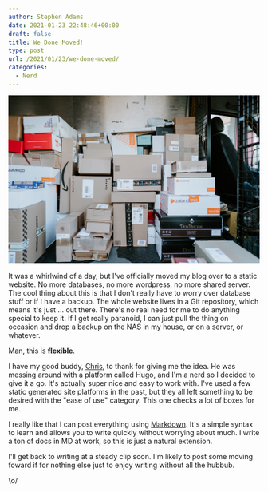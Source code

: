 ```yaml
---
author: Stephen Adams
date: 2021-01-23 22:48:46+00:00
draft: false
title: We Done Moved!
type: post
url: /2021/01/23/we-done-moved/
categories:
  - Nerd
---
```


![](/img/boxes.jpg)

It was a whirlwind of a day, but I've officially moved my blog over to a static website. No more databases, no more wordpress, no more shared server. The cool thing about this is that I don't really have to worry over database stuff or if I have a backup. The whole website lives in a Git repository, which means it's just ... out there. There's no real need for me to do anything special to keep it. If I get really paranoid, I can just pull the thing on occasion and drop a backup on the NAS in my house, or on a server, or whatever. 

Man, this is **flexible**.

I have my good buddy, [Chris](https://chris.collins.is), to thank for giving me the idea. He was messing around with a platform called Hugo, and I'm a nerd so I decided to give it a go. It's actually super nice and easy to work with. I've used a few static generated site platforms in the past, but they all left something to be desired with the "ease of use" category. This one checks a lot of boxes for me.

I really like that I can post everything using [Markdown](https://www.markdownguide.org/). It's a simple syntax to learn and allows you to write quickly without worrying about much. I write a ton of docs in MD at work, so this is just a natural extension.

I'll get back to writing at a steady clip soon. I'm likely to post some moving foward if for nothing else just to enjoy writing without all the hubbub. 

\o/

